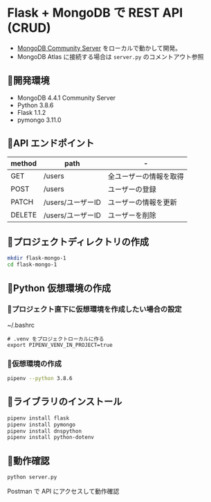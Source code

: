 # Flask + MongoDB で REST API (CRUD) 

- [MongoDB Community Server](https://www.mongodb.com/try/download/community) をローカルで動かして開発。
- MongoDB Atlas に接続する場合は `server.py` のコメントアウト参照

## 📝開発環境

- MongoDB 4.4.1 Community Server
- Python 3.8.6
- Flask 1.1.2
- pymongo 3.11.0

## 📝API エンドポイント

|method|path|-|
|---|---|---|
|GET|/users|全ユーザーの情報を取得|
|POST|/users|ユーザーの登録|
|PATCH|/users/ユーザーID|ユーザーの情報を更新|
|DELETE|/users/ユーザーID|ユーザーを削除|

## 📝プロジェクトディレクトリの作成

```bash
mkdir flask-mongo-1
cd flask-mongo-1
```

## 📝Python 仮想環境の作成

### 🔖プロジェクト直下に仮想環境を作成したい場合の設定

~/.bashrc

```text
# .venv をプロジェクトローカルに作る
export PIPENV_VENV_IN_PROJECT=true
```

### 🔖仮想環境の作成

```bash
pipenv --python 3.8.6
```

## 📝ライブラリのインストール

```bash
pipenv install flask
pipenv install pymongo
pipenv install dnspython
pipenv install python-dotenv
```

## 📝動作確認

```bash
python server.py
```

Postman で API にアクセスして動作確認